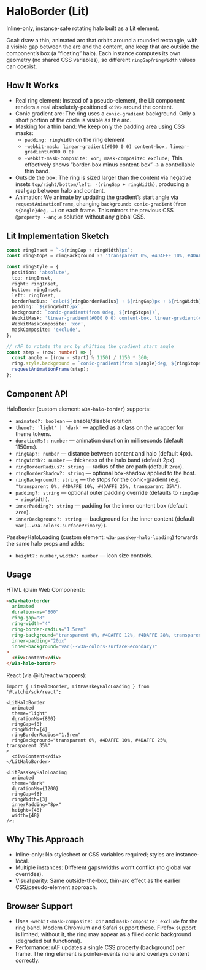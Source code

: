 # HaloBorder (Lit)

Inline-only, instance-safe rotating halo built as a Lit element.

Goal: draw a thin, animated arc that orbits around a rounded rectangle, with a visible gap between the arc and the content, and keep that arc outside the component’s box (a “floating” halo). Each instance computes its own geometry (no shared CSS variables), so different `ringGap`/`ringWidth` values can coexist.

## How It Works

- Real ring element: Instead of a pseudo-element, the Lit component renders a real absolutely-positioned `<div>` around the content.
- Conic gradient arc: The ring uses a `conic-gradient` background. Only a short portion of the circle is visible as the arc.
- Masking for a thin band: We keep only the padding area using CSS masks:
  - `padding: ringWidth` on the ring element
  - `-webkit-mask: linear-gradient(#000 0 0) content-box, linear-gradient(#000 0 0)`
  - `-webkit-mask-composite: xor; mask-composite: exclude;`
  This effectively shows “border-box minus content-box” → a controllable thin band.
- Outside the box: The ring is sized larger than the content via negative insets `top/right/bottom/left: -(ringGap + ringWidth)`, producing a real gap between halo and content.
- Animation: We animate by updating the gradient’s start angle via `requestAnimationFrame`, changing `background: conic-gradient(from ${angle}deg, …)` on each frame. This mirrors the previous CSS `@property --angle` solution without any global CSS.

## Lit Implementation Sketch

```ts
const ringInset = `-${ringGap + ringWidth}px`;
const ringStops = ringBackground ?? 'transparent 0%, #4DAFFE 10%, #4DAFFE 25%, transparent 35%';

const ringStyle = {
  position: 'absolute',
  top: ringInset,
  right: ringInset,
  bottom: ringInset,
  left: ringInset,
  borderRadius: `calc(${ringBorderRadius} + ${ringGap}px + ${ringWidth}px)`,
  padding: `${ringWidth}px`,
  background: `conic-gradient(from 0deg, ${ringStops})`,
  WebkitMask: 'linear-gradient(#000 0 0) content-box, linear-gradient(#000 0 0)',
  WebkitMaskComposite: 'xor',
  maskComposite: 'exclude',
};

// rAF to rotate the arc by shifting the gradient start angle
const step = (now: number) => {
  const angle = ((now - start) % 1150) / 1150 * 360;
  ring.style.background = `conic-gradient(from ${angle}deg, ${ringStops})`;
  requestAnimationFrame(step);
};
```

## Component API

HaloBorder (custom element: `w3a-halo-border`) supports:

- `animated?: boolean` — enable/disable rotation.
- `theme?: 'light' | 'dark'` — applied as a class on the wrapper for theme tokens.
- `durationMs?: number` — animation duration in milliseconds (default 1150ms).
- `ringGap?: number` — distance between content and halo (default 4px).
- `ringWidth?: number` — thickness of the halo band (default 2px).
- `ringBorderRadius?: string` — radius of the arc path (default `2rem`).
- `ringBorderShadow?: string` — optional box-shadow applied to the host.
- `ringBackground?: string` — the stops for the conic-gradient (e.g. `"transparent 0%, #4DAFFE 10%, #4DAFFE 25%, transparent 35%"`).
- `padding?: string` — optional outer padding override (defaults to `ringGap + ringWidth`).
- `innerPadding?: string` — padding for the inner content box (default `2rem`).
- `innerBackground?: string` — background for the inner content (default `var(--w3a-colors-surfacePrimary)`).

PasskeyHaloLoading (custom element: `w3a-passkey-halo-loading`) forwards the same halo props and adds:

- `height?: number`, `width?: number` — icon size controls.

## Usage

HTML (plain Web Component):

```html
<w3a-halo-border
  animated
  duration-ms="800"
  ring-gap="8"
  ring-width="4"
  ring-border-radius="1.5rem"
  ring-background="transparent 0%, #4DAFFE 12%, #4DAFFE 28%, transparent 36%"
  inner-padding="20px"
  inner-background="var(--w3a-colors-surfaceSecondary)"
>
  <div>Content</div>
</w3a-halo-border>
```

React (via @lit/react wrappers):

```tsx
import { LitHaloBorder, LitPasskeyHaloLoading } from '@tatchi/sdk/react';

<LitHaloBorder
  animated
  theme="light"
  durationMs={800}
  ringGap={8}
  ringWidth={4}
  ringBorderRadius="1.5rem"
  ringBackground="transparent 0%, #4DAFFE 10%, #4DAFFE 25%, transparent 35%"
>
  <div>Content</div>
</LitHaloBorder>

<LitPasskeyHaloLoading
  animated
  theme="dark"
  durationMs={1200}
  ringGap={6}
  ringWidth={3}
  innerPadding="8px"
  height={48}
  width={48}
/>;
```

## Why This Approach

- Inline-only: No stylesheet or CSS variables required; styles are instance-local.
- Multiple instances: Different gaps/widths won’t conflict (no global var overrides).
- Visual parity: Same outside-the-box, thin-arc effect as the earlier CSS/pseudo-element approach.

## Browser Support

- Uses `-webkit-mask-composite: xor` and `mask-composite: exclude` for the ring band. Modern Chromium and Safari support these. Firefox support is limited; without it, the ring may appear as a filled conic background (degraded but functional).
- Performance: rAF updates a single CSS property (background) per frame. The ring element is pointer-events none and overlays content correctly.
